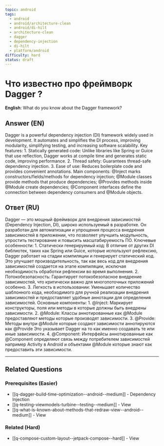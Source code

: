 ```yaml
---
topic: android
tags:
  - android
  - android/architecture-clean
  - android/di-hilt
  - architecture-clean
  - dagger
  - dependency-injection
  - di-hilt
  - platform/android
difficulty: hard
status: draft
---
```


# Что известно про фреймворк Dagger ?

**English**: What do you know about the Dagger framework?

## Answer (EN)
Dagger is a powerful dependency injection (DI) framework widely used in development. It automates and simplifies the DI process, improving modularity, simplifying testing, and increasing software scalability. Key features: 1. Statically generated code: Unlike libraries like Spring or Guice that use reflection, Dagger works at compile time and generates static code, improving performance. 2. Thread safety: Guarantees thread-safe dependency injection. 3. Ease of use: Reduces boilerplate code and provides convenient annotations. Main components: @Inject marks constructors/fields/methods for dependency injection; @Module classes provide methods that produce dependencies; @Provides methods inside @Module create dependencies; @Component interfaces define the connection between dependency consumers and @Module objects.

## Ответ (RU)
Dagger — это мощный фреймворк для внедрения зависимостей (Dependency Injection, DI), широко используемый в разработке. Он разработан для автоматизации и упрощения процесса внедрения зависимостей в приложении, что позволяет улучшить модульность, упростить тестирование и повысить масштабируемость ПО. Ключевые особенности: 1. Статически генерируемый код: В отличие от других DI библиотек, таких как Spring или Guice, которые используют рефлексию, Dagger работает на стадии компиляции и генерирует статический код. Это улучшает производительность, так как весь код для внедрения зависимостей создается на этапе компиляции, исключая необходимость обработки рефлексии во время выполнения. 2. Потокобезопасность: Гарантирует потокобезопасное внедрение зависимостей, что критически важно для многопоточных приложений особенно. 3. Легкость в использовании: Уменьшает количество шаблонного кода, необходимого для ручной реализации внедрения зависимостей и предоставляет удобные аннотации для определения зависимостей. Основные компоненты: 1. @Inject: Маркирует конструкторы, поля или методы в которые должны быть внедрены зависимости. 2. @Module: Классы аннотированные как @Module предоставляют методы которые производят зависимости. 3. @Provide: Методы внутри @Module которые создают зависимости аннотируются как @Provide Это указывает Dagger на то как именно создавать те или иные зависимости. 4. @Component: Интерфейсы аннотированные как @Component определяют связь между потребителем зависимостей например Activity в Android и объектами @Module которые знают как предоставить эти зависимости.


---

## Related Questions

### Prerequisites (Easier)
- [[q-dagger-build-time-optimization--android--medium]] - Dependency Injection
- [[q-testing-viewmodels-turbine--testing--medium]] - View
- [[q-what-is-known-about-methods-that-redraw-view--android--medium]] - View

### Related (Hard)
- [[q-compose-custom-layout--jetpack-compose--hard]] - View
